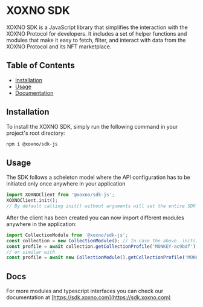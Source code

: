 # XOXNO SDK

XOXNO SDK is a JavaScript library that simplifies the interaction with the XOXNO Protocol for developers. It includes a set of helper functions and modules that make it easy to fetch, filter, and interact with data from the XOXNO Protocol and its NFT marketplace.

## Table of Contents

- [Installation](#installation)
- [Usage](#usage)
- [Documentation](#docs)

## Installation

To install the XOXNO SDK, simply run the following command in your project's root directory:

```bash
npm i @xoxno/sdk-js
```

## Usage

The SDK follows a scheleton model where the API configuration has to be initiated only once anywhere in your application

```javascript
import XOXNOClient from '@xoxno/sdk-js';
XOXNOClient.init();
// By default calling init() without arguments will set the entire SDK to the mainnet ENV using the public API https://api.xoxno.com
```

After the client has been created you can now import different modules anywhere in the application:

```javascript
import CollectionModule from '@xoxno/sdk-js';
const collection = new CollectionModule(); // In case the above .init() call was not set before creating any module instance will auto trigger .init() using the default parameters described above
const profile = await collection.getCollectionProfile('MONKEY-ac9bdf');
// or similar with 
const profile = await new CollectionModule().getCollectionProfile('MONKEY-ac9bdf');
```

## Docs

For more modules and typescript interfaces you can check our documentation at [https://sdk.xoxno.com](https://sdk.xoxno.com)
